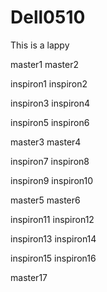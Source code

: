# Dell0510
This is a lappy

master1
master2

inspiron1
inspiron2


inspiron3
inspiron4

inspiron5
inspiron6

master3
master4

inspiron7
inspiron8


inspiron9
inspiron10

master5
master6

inspiron11
inspiron12

inspiron13
inspiron14

inspiron15
inspiron16

master17
